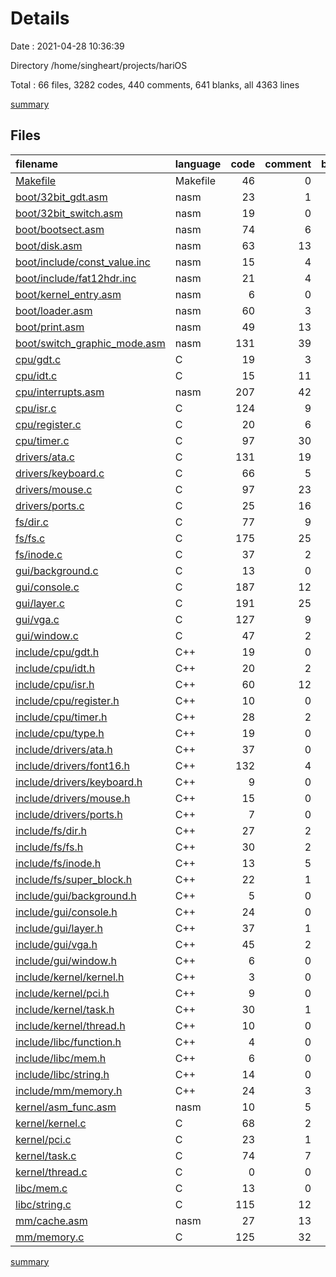 # Details

Date : 2021-04-28 10:36:39

Directory /home/singheart/projects/hariOS

Total : 66 files,  3282 codes, 440 comments, 641 blanks, all 4363 lines

[summary](results.md)

## Files
| filename | language | code | comment | blank | total |
| :--- | :--- | ---: | ---: | ---: | ---: |
| [Makefile](/Makefile) | Makefile | 46 | 0 | 12 | 58 |
| [boot/32bit_gdt.asm](/boot/32bit_gdt.asm) | nasm | 23 | 1 | 4 | 28 |
| [boot/32bit_switch.asm](/boot/32bit_switch.asm) | nasm | 19 | 0 | 2 | 21 |
| [boot/bootsect.asm](/boot/bootsect.asm) | nasm | 74 | 6 | 12 | 92 |
| [boot/disk.asm](/boot/disk.asm) | nasm | 63 | 13 | 14 | 90 |
| [boot/include/const_value.inc](/boot/include/const_value.inc) | nasm | 15 | 4 | 5 | 24 |
| [boot/include/fat12hdr.inc](/boot/include/fat12hdr.inc) | nasm | 21 | 4 | 2 | 27 |
| [boot/kernel_entry.asm](/boot/kernel_entry.asm) | nasm | 6 | 0 | 0 | 6 |
| [boot/loader.asm](/boot/loader.asm) | nasm | 60 | 3 | 9 | 72 |
| [boot/print.asm](/boot/print.asm) | nasm | 49 | 13 | 23 | 85 |
| [boot/switch_graphic_mode.asm](/boot/switch_graphic_mode.asm) | nasm | 131 | 39 | 24 | 194 |
| [cpu/gdt.c](/cpu/gdt.c) | C | 19 | 3 | 7 | 29 |
| [cpu/idt.c](/cpu/idt.c) | C | 15 | 11 | 1 | 27 |
| [cpu/interrupts.asm](/cpu/interrupts.asm) | nasm | 207 | 42 | 48 | 297 |
| [cpu/isr.c](/cpu/isr.c) | C | 124 | 9 | 17 | 150 |
| [cpu/register.c](/cpu/register.c) | C | 20 | 6 | 4 | 30 |
| [cpu/timer.c](/cpu/timer.c) | C | 97 | 30 | 21 | 148 |
| [drivers/ata.c](/drivers/ata.c) | C | 131 | 19 | 26 | 176 |
| [drivers/keyboard.c](/drivers/keyboard.c) | C | 66 | 5 | 5 | 76 |
| [drivers/mouse.c](/drivers/mouse.c) | C | 97 | 23 | 16 | 136 |
| [drivers/ports.c](/drivers/ports.c) | C | 25 | 16 | 5 | 46 |
| [fs/dir.c](/fs/dir.c) | C | 77 | 9 | 16 | 102 |
| [fs/fs.c](/fs/fs.c) | C | 175 | 25 | 52 | 252 |
| [fs/inode.c](/fs/inode.c) | C | 37 | 2 | 4 | 43 |
| [gui/background.c](/gui/background.c) | C | 13 | 0 | 2 | 15 |
| [gui/console.c](/gui/console.c) | C | 187 | 12 | 28 | 227 |
| [gui/layer.c](/gui/layer.c) | C | 191 | 25 | 34 | 250 |
| [gui/vga.c](/gui/vga.c) | C | 127 | 9 | 13 | 149 |
| [gui/window.c](/gui/window.c) | C | 47 | 2 | 1 | 50 |
| [include/cpu/gdt.h](/include/cpu/gdt.h) | C++ | 19 | 0 | 6 | 25 |
| [include/cpu/idt.h](/include/cpu/idt.h) | C++ | 20 | 2 | 7 | 29 |
| [include/cpu/isr.h](/include/cpu/isr.h) | C++ | 60 | 12 | 7 | 79 |
| [include/cpu/register.h](/include/cpu/register.h) | C++ | 10 | 0 | 4 | 14 |
| [include/cpu/timer.h](/include/cpu/timer.h) | C++ | 28 | 2 | 8 | 38 |
| [include/cpu/type.h](/include/cpu/type.h) | C++ | 19 | 0 | 6 | 25 |
| [include/drivers/ata.h](/include/drivers/ata.h) | C++ | 37 | 0 | 7 | 44 |
| [include/drivers/font16.h](/include/drivers/font16.h) | C++ | 132 | 4 | 2 | 138 |
| [include/drivers/keyboard.h](/include/drivers/keyboard.h) | C++ | 9 | 0 | 1 | 10 |
| [include/drivers/mouse.h](/include/drivers/mouse.h) | C++ | 15 | 0 | 4 | 19 |
| [include/drivers/ports.h](/include/drivers/ports.h) | C++ | 7 | 0 | 4 | 11 |
| [include/fs/dir.h](/include/fs/dir.h) | C++ | 27 | 2 | 7 | 36 |
| [include/fs/fs.h](/include/fs/fs.h) | C++ | 30 | 2 | 12 | 44 |
| [include/fs/inode.h](/include/fs/inode.h) | C++ | 13 | 5 | 5 | 23 |
| [include/fs/super_block.h](/include/fs/super_block.h) | C++ | 22 | 1 | 9 | 32 |
| [include/gui/background.h](/include/gui/background.h) | C++ | 5 | 0 | 2 | 7 |
| [include/gui/console.h](/include/gui/console.h) | C++ | 24 | 0 | 8 | 32 |
| [include/gui/layer.h](/include/gui/layer.h) | C++ | 37 | 1 | 6 | 44 |
| [include/gui/vga.h](/include/gui/vga.h) | C++ | 45 | 2 | 11 | 58 |
| [include/gui/window.h](/include/gui/window.h) | C++ | 6 | 0 | 2 | 8 |
| [include/kernel/kernel.h](/include/kernel/kernel.h) | C++ | 3 | 0 | 1 | 4 |
| [include/kernel/pci.h](/include/kernel/pci.h) | C++ | 9 | 0 | 3 | 12 |
| [include/kernel/task.h](/include/kernel/task.h) | C++ | 30 | 1 | 7 | 38 |
| [include/kernel/thread.h](/include/kernel/thread.h) | C++ | 10 | 0 | 2 | 12 |
| [include/libc/function.h](/include/libc/function.h) | C++ | 4 | 0 | 1 | 5 |
| [include/libc/mem.h](/include/libc/mem.h) | C++ | 6 | 0 | 0 | 6 |
| [include/libc/string.h](/include/libc/string.h) | C++ | 14 | 0 | 2 | 16 |
| [include/mm/memory.h](/include/mm/memory.h) | C++ | 24 | 3 | 8 | 35 |
| [kernel/asm_func.asm](/kernel/asm_func.asm) | nasm | 10 | 5 | 2 | 17 |
| [kernel/kernel.c](/kernel/kernel.c) | C | 68 | 2 | 13 | 83 |
| [kernel/pci.c](/kernel/pci.c) | C | 23 | 1 | 4 | 28 |
| [kernel/task.c](/kernel/task.c) | C | 74 | 7 | 15 | 96 |
| [kernel/thread.c](/kernel/thread.c) | C | 0 | 0 | 1 | 1 |
| [libc/mem.c](/libc/mem.c) | C | 13 | 0 | 2 | 15 |
| [libc/string.c](/libc/string.c) | C | 115 | 12 | 23 | 150 |
| [mm/cache.asm](/mm/cache.asm) | nasm | 27 | 13 | 10 | 50 |
| [mm/memory.c](/mm/memory.c) | C | 125 | 32 | 22 | 179 |

[summary](results.md)